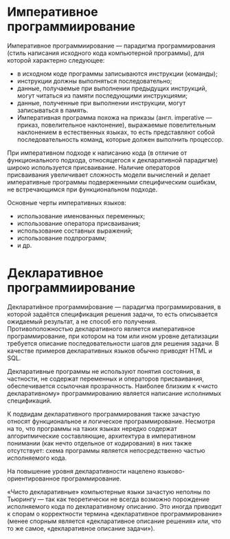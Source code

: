 # Императивное программиирование

Императивное программиирование — парадигма программирования (стиль написания исходного кода компьютерной программы), для которой характерно следующее:

- в исходном коде программы записываются инструкции (команды);
- инструкции должны выполняться последовательно;
- данные, получаемые при выполнении предыдущих инструкций, могут читаться из памяти последующими инструкциями;
- данные, полученные при выполнении инструкции, могут записываться в память.
- Императивная программа похожа на приказы (англ. imperative — приказ, повелительное наклонение), выражаемые повелительным наклонением в естественных языках, то есть представляют собой последовательность команд, которые должен выполнить процессор.

При императивном подходе к написанию кода (в отличие от функционального подхода, относящегося к декларативной парадигме) широко используется присваивание. Наличие операторов присваивания увеличивает сложность модели вычислений и делает императивные программы подверженными специфическим ошибкам, не встречающимся при функциональном подходе.

Основные черты императивных языков:

- использование именованных переменных;
- использование оператора присваивания;
- использование составных выражений;
- использование подпрограмм;
- и др.

# Декларативное программиирование

Декларати́вное программи́рование — парадигма программирования, в которой задаётся спецификация решения задачи, то есть описывается ожидаемый результат, а не способ его получения. Противоположностью декларативного является императивное программирование, при котором на том или ином уровне детализации требуется описание последовательности шагов для решения задачи. В качестве примеров декларативных языков обычно приводят HTML и SQL.

Декларативные программы не используют понятия состояния, в частности, не содержат переменных и операторов присваивания, обеспечивается ссылочная прозрачность. Наиболее близким к «чисто декларативному» программированию является написание исполнимых спецификаций.

К подвидам декларативного программирования также зачастую относят функциональное и логическое программирование. Несмотря на то, что программы на таких языках нередко содержат алгоритмические составляющие, архитектура в императивном понимании (как нечто отдельное от кодирования) в них также отсутствует: схема программы является непосредственно частью исполняемого кода.

На повышение уровня декларативности нацелено языково-ориентированное программирование.

«Чисто декларативные» компьютерные языки зачастую неполны по Тьюрингу — так как теоретически не всегда возможно порождение исполняемого кода по декларативному описанию. Это иногда приводит к спорам о корректности термина «декларативное программирование» (менее спорным является «декларативное описание решения» или, что то же самое, «декларативное описание задачи»).
